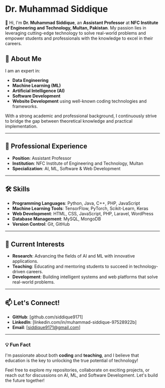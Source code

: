 # Dr. Muhammad Siddique

👋 Hi, I'm **Dr. Muhammad Siddique**, an **Assistant Professor** at **NFC Institute of Engineering and Technology, Multan, Pakistan**. My passion lies in leveraging cutting-edge technology to solve real-world problems and empower students and professionals with the knowledge to excel in their careers.

## 🌟 About Me

I am an expert in:
- **Data Engineering**
- **Machine Learning (ML)**
- **Artificial Intelligence (AI)**
- **Software Development**
- **Website Development** using well-known coding technologies and frameworks.

With a strong academic and professional background, I continuously strive to bridge the gap between theoretical knowledge and practical implementation.

---

## 💼 Professional Experience

- **Position**: Assistant Professor  
- **Institution**: NFC Institute of Engineering and Technology, Multan  
- **Specialization**: AI, ML, Software & Web Development  

---

## 🛠️ Skills

- **Programming Languages**: Python, Java, C++, PHP, JavaScript
- **Machine Learning Tools**: TensorFlow, PyTorch, Scikit-Learn, Keras
- **Web Development**: HTML, CSS, JavaScript, PHP, Laravel, WordPress
- **Database Management**: MySQL, MongoDB
- **Version Control**: Git, GitHub

---

## 🌱 Current Interests

- **Research**: Advancing the fields of AI and ML with innovative applications.
- **Teaching**: Educating and mentoring students to succeed in technology-driven careers.
- **Development**: Building intelligent systems and web platforms that solve real-world problems.

---

## 📫 Let's Connect!

- **GitHub**: [github.com/siddique9171]
- **LinkedIn**: [linkedin.com/in/muhammad-siddique-97528922b]
- **Email**: [siddique9171@gmail.com]

---

### 💡 Fun Fact
I'm passionate about both **coding** and **teaching**, and I believe that education is the key to unlocking the true potential of technology!

Feel free to explore my repositories, collaborate on exciting projects, or reach out for discussions on AI, ML, and Software Development. Let's build the future together!
